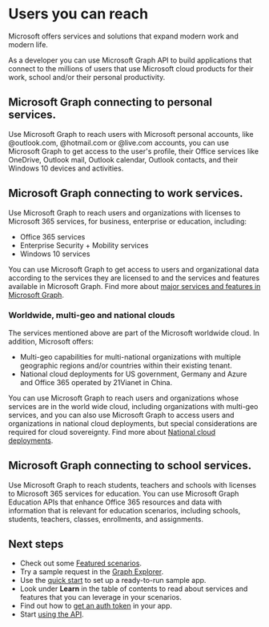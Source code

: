 # Users you can reach

Microsoft offers services and solutions that expand modern work and modern life. 

As a developer you can use Microsoft Graph API to build applications that connect to the millions of users that use Microsoft cloud products for their work, school and/or their personal productivity. 

## Microsoft Graph connecting to personal services.

Use Microsoft Graph to reach users with Microsoft personal accounts, like @outlook.com, @hotmail.com or @live.com accounts, you can use Microsoft Graph to get access to the user's profile, their Office services like OneDrive, Outlook mail, Outlook calendar, Outlook contacts, and their Windows 10 devices and activities.

## Microsoft Graph connecting to work services.

Use Microsoft Graph to reach users and organizations with licenses to Microsoft 365 services, for business, enterprise or education, including:
-	Office 365 services
-	Enterprise Security + Mobility services
-	Windows 10 services

You can use Microsoft Graph to get access to users and organizational data according to the services they are licensed to and the services and features available in Microsoft Graph. 
Find more about [major services and features in Microsoft Graph](../concepts/overview-major-services.md).

### Worldwide, multi-geo and national clouds
The services mentioned above are part of the Microsoft worldwide cloud. In addition, Microsoft offers:
-	Multi-geo capabilities for multi-national organizations with multiple geographic regions and/or countries within their existing tenant.
-	National cloud deployments for US government, Germany and Azure and Office 365 operated by 21Vianet in China.

You can use Microsoft Graph to reach users and organizations whose services are in the world wide cloud, including organizations with multi-geo services, and you can also use Microsoft Graph to access users and organizations in national cloud deployments, but special considerations are required for cloud sovereignty. Find more about [National cloud deployments](../concepts/deployments.md).

## Microsoft Graph connecting to school services.

Use Microsoft Graph to reach students, teachers and schools with licenses to Microsoft 365 services for education. You can use Microsoft Graph Education APIs that enhance Office 365 resources and data with information that is relevant for education scenarios, including schools, students, teachers, classes, enrollments, and assignments. 

## Next steps

- Check out some [Featured scenarios](../concepts/featured_scenarios.md).
- Try a sample request in the [Graph Explorer](https://developer.microsoft.com/graph/graph-explorer).
- Use the [quick start](https://developer.microsoft.com/graph/quick-start) to set up a ready-to-run sample app.
- Look under **Learn** in the table of contents to read about services and features that you can leverage in your scenarios. 
- Find out how to [get an auth token](../concepts/auth_overview.md) in your app.
- Start [using the API](../concepts/use_the_api.md).
